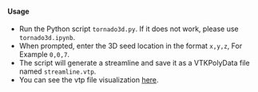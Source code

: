 #### **Usage**

* Run the Python script `tornado3d.py`. If it does not work, please use `tornado3d.ipynb`.
* When prompted, enter the 3D seed location in the format `x,y,z`, For Example `0,0,7`.
* The script will generate a streamline and save it as a VTKPolyData file named `streamline.vtp`.
* You can see the vtp file visualization [here](https://kitware.github.io/vtk-js/examples/GeometryViewer/index.html "Link").
